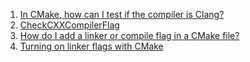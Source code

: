  1. [In CMake, how can I test if the compiler is Clang?](https://stackoverflow.com/questions/10046114/in-cmake-how-can-i-test-if-the-compiler-is-clang)
 2. [CheckCXXCompilerFlag](https://cmake.org/cmake/help/latest/module/CheckCXXCompilerFlag.html)
 3. [How do I add a linker or compile flag in a CMake file?](https://stackoverflow.com/questions/11783932/how-do-i-add-a-linker-or-compile-flag-in-a-cmake-file)
 4. [Turning on linker flags with CMake](https://stackoverflow.com/questions/3544245/turning-on-linker-flags-with-cmake)
